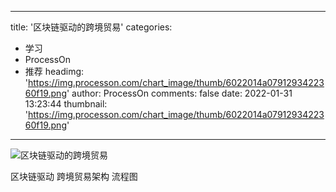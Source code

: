 
---
title: '区块链驱动的跨境贸易'
categories: 
 - 学习
 - ProcessOn
 - 推荐
headimg: 'https://img.processon.com/chart_image/thumb/6022014a0791293422360f19.png'
author: ProcessOn
comments: false
date: 2022-01-31 13:23:44
thumbnail: 'https://img.processon.com/chart_image/thumb/6022014a0791293422360f19.png'
---

<div>   
<img class="thumb" alt="区块链驱动的跨境贸易" src="https://img.processon.com/chart_image/thumb/6022014a0791293422360f19.png" referrerpolicy="no-referrer">
<p>区块链驱动 跨境贸易架构 流程图</p>  
</div>
            